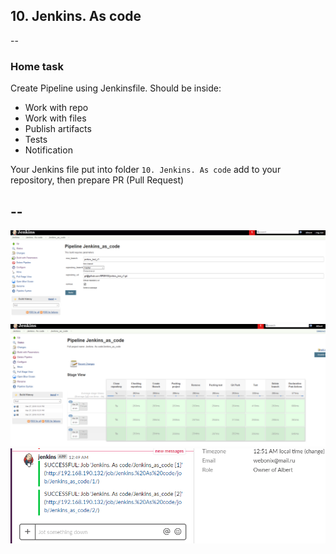 ## 10. Jenkins. As code
--
### Home task

Create Pipeline using Jenkinsfile. Should be inside:
- Work with repo
- Work with files
- Publish artifacts
- Tests
- Notification

Your Jenkins file put into folder `10. Jenkins. As code` add to your repository, then prepare PR (Pull Request)

--
---
![](./img/Jenkins-1.png)
![](./img/Jenkins_as_code_pipeline.png)
![](./img/slack-1.png)